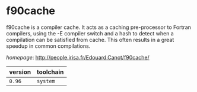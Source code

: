 # f90cache

f90cache is a compiler cache. It acts as a caching pre-processor to Fortran compilers,  using the -E compiler switch and a hash to detect when a compilation can be satisfied from cache.  This often results in a great speedup in common compilations.

*homepage*: <http://people.irisa.fr/Edouard.Canot/f90cache/>

version | toolchain
--------|----------
``0.96`` | ``system``
